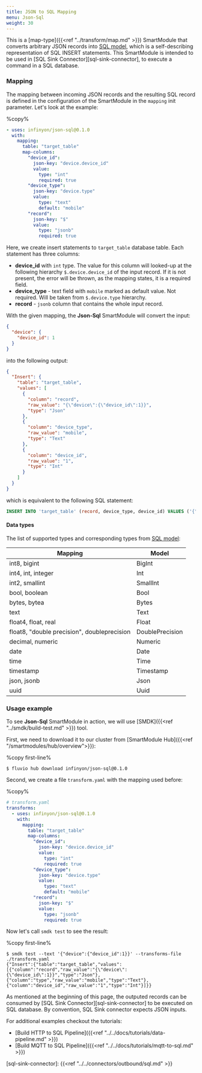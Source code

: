 ```yaml
---
title: JSON to SQL Mapping
menu: Json-Sql
weight: 30
---
```


This is a [map-type]({{<ref "../transform/map.md" >}}) SmartModule that converts arbitrary JSON records into [SQL model](https://github.com/infinyon/fluvio-connectors/blob/main/rust-connectors/models/fluvio-model-sql), which is a self-describing representation of SQL INSERT statements. This SmartModule is intended to be used in [SQL Sink Connector][sql-sink-connector], to execute a command in a SQL database.

### Mapping
The mapping between incoming JSON records and the resulting SQL record is defined in the configuration of the SmartModule in the `mapping` init parameter. Let's look at the example:

%copy%
```yaml
- uses: infinyon/json-sql@0.1.0
  with:
    mapping:
      table: "target_table"
      map-columns:
        "device_id":
          json-key: "device.device_id"
          value:
            type: "int"
            required: true
        "device_type":
          json-key: "device.type"
          value:
            type: "text"
            default: "mobile"
        "record":
          json-key: "$"
          value:
            type: "jsonb"
            required: true
```

Here, we create insert statements to `target_table` database table. Each statement has three columns:
* **device_id** with `int` type.  The value for this column will looked-up at the following hierarchy `$.device.device_id` of the input record. If it is not present, the error will be thrown, as the mapping states, it is a required field.
* **device_type** - text field with `mobile` marked as default value. Not required. Will be taken from `$.device.type` hierarchy. 
* **record** - `jsonb` column that contains the whole input record.


With the given mapping, the **Json-Sql** SmartModule will convert the input:

```json
{
  "device": {
    "device_id": 1
  }
}
```

into the following output:

```json
{
  "Insert": {
    "table": "target_table",
    "values": [
      {
        "column": "record",
        "raw_value": "{\"device\":{\"device_id\":1}}",
        "type": "Json"
      },
      {
        "column": "device_type",
        "raw_value": "mobile",
        "type": "Text"
      },
      {
        "column": "device_id",
        "raw_value": "1",
        "type": "Int"
      }
    ]
  }
}
```

which is equivalent to the following SQL statement:

```sql
INSERT INTO 'target_table' (record, device_type, device_id) VALUES ('{"device":{"device_id":1}}', 'mobile', 1)
```

#### Data types
The list of supported types and corresponding types from [SQL model](https://github.com/infinyon/fluvio-connectors/blob/main/rust-connectors/models/fluvio-model-sql):

| Mapping                                     | Model           |
|---------------------------------------------|-----------------|
| int8, bigint                                | BigInt          |
| int4, int, integer                          | Int             |
| int2, smallint                              | SmallInt        |
| bool, boolean                               | Bool            |
| bytes, bytea                                | Bytes           |
| text                                        | Text            |
| float4, float, real                         | Float           |
| float8, "double precision", doubleprecision | DoublePrecision |
| decimal, numeric                            | Numeric         |
| date                                        | Date            |
| time                                        | Time            |
| timestamp                                   | Timestamp       |
| json, jsonb                                 | Json            |
| uuid                                        | Uuid            |


### Usage example
To see **Json-Sql** SmartModule in action, we will use [SMDK]({{<ref "../smdk/build-test.md" >}}) tool. 

First, we need to download it to our cluster from [SmartModule Hub]({{<ref "/smartmodules/hub/overview">}}):

%copy first-line%
```shell
$ fluvio hub download infinyon/json-sql@0.1.0
```

Second, we create a file `transform.yaml` with the mapping used before:

%copy%
```yaml
# transform.yaml
transforms:
  - uses: infinyon/json-sql@0.1.0
    with:
      mapping:
        table: "target_table"
        map-columns:
          "device_id":
            json-key: "device.device_id"
            value:
              type: "int"
              required: true
          "device_type":
            json-key: "device.type"
            value:
              type: "text"
              default: "mobile"
          "record":
            json-key: "$"
            value:
              type: "jsonb"
              required: true
```

Now let's call `smdk test` to see the result:


%copy first-line%
```shell
$ smdk test --text '{"device":{"device_id":1}}' --transforms-file ./transform.yaml
{"Insert":{"table":"target_table","values":[{"column":"record","raw_value":"{\"device\":{\"device_id\":1}}","type":"Json"},{"column":"type","raw_value":"mobile","type":"Text"},{"column":"device_id","raw_value":"1","type":"Int"}]}}
```

As mentioned at the beginning of this page, the outputed records can be consumed by [SQL Sink Connector][sql-sink-connector] to be executed on SQL database. By convention, SQL Sink connector expects JSON inputs.

For additional examples checkout the tutorials:
* [Build HTTP to SQL Pipeline]({{<ref "../../docs/tutorials/data-pipeline.md" >}})
* [Build MQTT to SQL Pipeline]({{<ref "../../docs/tutorials/mqtt-to-sql.md" >}})

[sql-sink-connector]: {{<ref "../../connectors/outbound/sql.md" >}}
